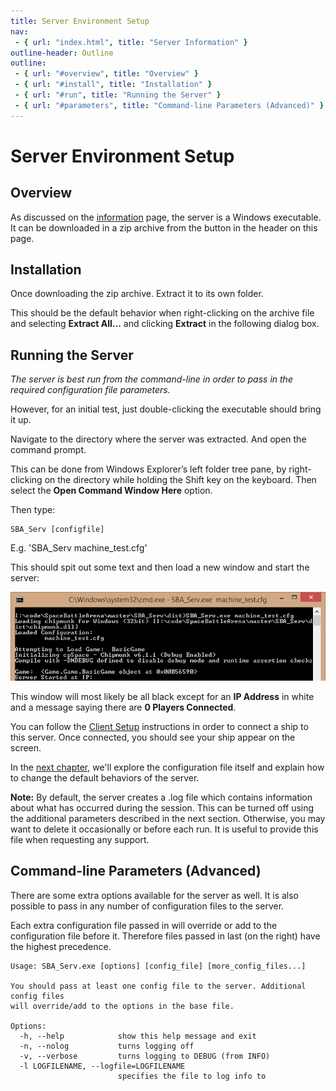 ```yaml
---
title: Server Environment Setup
nav:
 - { url: "index.html", title: "Server Information" }
outline-header: Outline
outline:
 - { url: "#overview", title: "Overview" }
 - { url: "#install", title: "Installation" }
 - { url: "#run", title: "Running the Server" }
 - { url: "#parameters", title: "Command-line Parameters (Advanced)" }
---
```


Server Environment Setup
=================

<a name="overview"></a>Overview
-----------

As discussed on the [information](index.html) page, the server is a Windows executable.  It can be downloaded in a zip archive from the button in the header on this page.

<a name="install"></a>Installation
-----------------------------

Once downloading the zip archive.  Extract it to its own folder.

This should be the default behavior when right-clicking on the archive file and selecting **Extract All...** and clicking **Extract** in the following dialog box.

<a name="run"></a>Running the Server
-----------------------------

*The server is best run from the command-line in order to pass in the required configuration file parameters.*

However, for an initial test, just double-clicking the executable should bring it up.

Navigate to the directory where the server was extracted.  And open the command prompt.

This can be done from Windows Explorer’s left folder tree pane, by right-clicking on the directory while holding the Shift key on the keyboard.  Then select the **Open Command Window Here** option.

Then type:

	SBA_Serv [configfile]

E.g. 'SBA_Serv machine_test.cfg'

This should spit out some text and then load a new window and start the server:

![Command Prompt](RunCommandPrompt.png)

This window will most likely be all black except for an **IP Address** in white and a message saying there are **0 Players Connected**.

You can follow the [Client Setup](../client/index.html) instructions in order to connect a ship to this server.  Once connected, you should see your ship appear on the screen.

In the [next chapter](config.html), we'll explore the configuration file itself and explain how to change the default behaviors of the server.

**Note:** By default, the server creates a .log file which contains information about what has occurred during the session.  This can be turned off using the additional parameters described in the next section.  Otherwise, you may want to delete it occasionally or before each run.  It is useful to provide this file when requesting any support.

<a name="run"></a>Command-line Parameters (Advanced)
-----------------------------

There are some extra options available for the server as well. It is also possible to pass in any number of configuration files to the server.

Each extra configuration file passed in will override or add to the configuration file before it. Therefore files passed in last (on the right) have the highest precedence.

	Usage: SBA_Serv.exe [options] [config_file] [more_config_files...]

	You should pass at least one config file to the server. Additional config files
	will override/add to the options in the base file.
	
	Options:
	  -h, --help            show this help message and exit
	  -n, --nolog           turns logging off
	  -v, --verbose         turns logging to DEBUG (from INFO)
	  -l LOGFILENAME, --logfile=LOGFILENAME
	                        specifies the file to log info to
